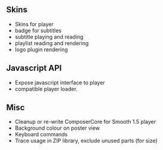 Skins
-----
* Skins for player
* badge for subtitles
* subtitle playing and reading
* playlist reading and rendering
* logo plugin rendering

Javascript API
--------------
* Expose javascript interface to player
* compatible player loader.

Misc
----
* Cleanup or re-write ComposerCore for Smooth 1.5 player
* Background colour on poster view
* Keyboard commands
* Trace usage in ZIP library, exclude unused parts (for size)